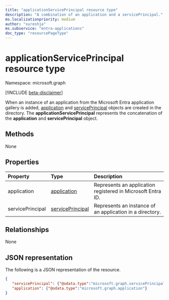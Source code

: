 ```yaml
---
title: "applicationServicePrincipal resource type"
description: "A combination of an application and a servicePrincipal."
ms.localizationpriority: medium
author: "sureshja"
ms.subservice: "entra-applications"
doc_type: "resourcePageType"
---
```


# applicationServicePrincipal resource type

Namespace: microsoft.graph

[!INCLUDE [beta-disclaimer](../../includes/beta-disclaimer.md)]

When an instance of an application from the Microsoft Entra application gallery is added, [application](../resources/application.md) and [servicePrincipal](../resources/serviceprincipal.md) objects are created in the directory. The **applicationServicePrincipal** represents the concatenation of the **application** and **servicePrincipal** object.

## Methods

None

## Properties

| Property | Type        | Description |
|:-------------|:------------|:------------|
|application|[application](../resources/application.md)|Represents an application registered in Microsoft Entra ID.|
|servicePrincipal|[servicePrincipal](../resources/serviceprincipal.md)|Represents an instance of an application in a directory.|

## Relationships

None

## JSON representation

The following is a JSON representation of the resource.

<!-- {
  "blockType": "resource",
  "optionalProperties": [

  ],
  "@odata.type": "microsoft.graph.applicationServicePrincipal",
  "keyProperty": "id"
}-->

```json
{
   "servicePrincipal": {"@odata.type":"microsoft.graph.servicePrincipal"},
   "application": {"@odata.type":"microsoft.graph.application"}
}
```

<!-- uuid: 16cd6b66-4b1a-43a1-adaf-3a886856ed98
2019-02-04 14:57:30 UTC -->
<!-- {
  "type": "#page.annotation",
  "description": "applicationServicePrincipal resource",
  "keywords": "",
  "section": "documentation",
  "tocPath": ""
}-->
